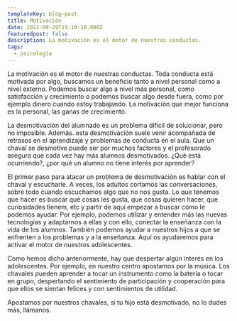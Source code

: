 ```yaml
---
templateKey: blog-post
title: Motivación
date: 2021-09-29T15:10:10.000Z
featuredpost: false
description: La motivación es el motor de nuestras conductas.
tags:
  - psicología
---
```


La motivación es el motor de nuestras conductas. Toda conducta está motivada por algo, buscamos un beneficio tanto a nivel personal como a nivel externo. Podemos buscar algo a nivel más personal, como satisfacción y crecimiento o podemos buscar algo desde fuera, como por ejemplo dinero cuando estoy trabajando. La motivación que mejor funciona es la personal, las ganas de crecimiento.

La desmotivación del alumnado es un problema difícil de solucionar, pero no imposible. Además. esta desmotivación suele venir acompañada de retrasos en el aprendizaje y problemas de conducta en el aula. Que un chaval se desmotive puede ser por muchos factores y el profesorado asegura que cada vez hay más alumnos desmotivados. ¿Qué está ocurriendo?, ¿por qué un alumno no tiene interés por aprender?

El primer paso para atacar un problema de desmotivación es hablar con el chaval y escucharle. A veces, los adultos cortamos las conversaciones, sobre todo cuando escuchamos algo que no nos gusta. Lo que tenemos que hacer es buscar qué cosas les gusta, que cosas quieren hacer, que curiosidades tienem, etc y partir de aquí empezar a buscar cómo le podemos ayudar. Por ejemplo, podemos utilizar y entender más las nuevas tecnologías y adaptarnos a ellas y con ello, conectar la enseñanza con la vida de los alumnos. También podemos ayudar a nuestros hijos a que se enfrenten a los problemas y a la enseñanza. Aquí os ayudaremos para activar el motor de nuestros adolescentes.

Como hemos dicho anteriormente, hay que despertar algún interés en los adolescentes. Por ejemplo, en nuestro centro apostamos por la música. Los chavales pueden aprender a tocar un instrumento como la batería o tocar en grupo, despertando el sentimiento de participación y cooperación para que ellos se sientan felices y con sentimientos de utilidad.

Apostamos por nuestros chavales, si tu hijo está desmotivado, no lo dudes más, llámanos.
